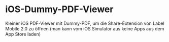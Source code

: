 # iOS-Dummy-PDF-Viewer
Kleiner iOS PDF-Viewer mit Dummy-PDF, um die Share-Extension von Label Mobile 2.0 zu öffnen (man kann vom iOS Simulator aus keine Apps aus dem App Store laden)
